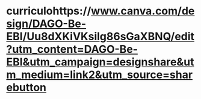# curriculohttps://www.canva.com/design/DAGO-Be-EBI/Uu8dXKiVKsilg86sGaXBNQ/edit?utm_content=DAGO-Be-EBI&utm_campaign=designshare&utm_medium=link2&utm_source=sharebutton
